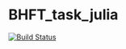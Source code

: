 # BHFT_task_julia

[![Build Status](https://github.com/johnjocoo/BHFT_task_julia.jl/actions/workflows/CI.yml/badge.svg?branch=main)](https://github.com/johnjocoo/BHFT_task_julia.jl/actions/workflows/CI.yml?query=branch%3Amain)
